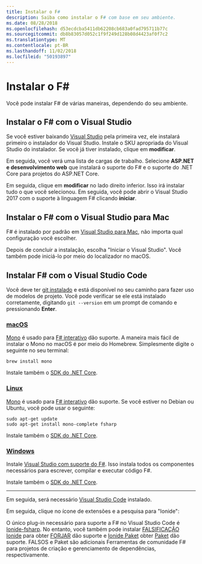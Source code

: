 ```yaml
---
title: Instalar o F#
description: Saiba como instalar o F# com base em seu ambiente.
ms.date: 08/28/2018
ms.openlocfilehash: d53ecdcba5411db62208cb683a0fad795711b77c
ms.sourcegitcommit: db8b83057d052c1f9f249d128b08d4423af0f7c2
ms.translationtype: MT
ms.contentlocale: pt-BR
ms.lasthandoff: 11/02/2018
ms.locfileid: "50193897"
---
```

# <a name="install-f"></a>Instalar o F# #

Você pode instalar F# de várias maneiras, dependendo do seu ambiente.

## <a name="install-f-with-visual-studio"></a>Instalar o F# com o Visual Studio

Se você estiver baixando [Visual Studio](https://visualstudio.microsoft.com/) pela primeira vez, ele instalará primeiro o instalador do Visual Studio. Instale o SKU apropriada do Visual Studio do instalador. Se você já tiver instalado, clique em **modificar**.

Em seguida, você verá uma lista de cargas de trabalho. Selecione **ASP.NET e desenvolvimento web** que instalará o suporte do F# e o suporte do .NET Core para projetos do ASP.NET Core.

Em seguida, clique em **modificar** no lado direito inferior.  Isso irá instalar tudo o que você selecionou. Em seguida, você pode abrir o Visual Studio 2017 com o suporte à linguagem F# clicando **iniciar**.

## <a name="install-f-with-visual-studio-for-mac"></a>Instalar o F# com o Visual Studio para Mac

F# é instalado por padrão em [Visual Studio para Mac](https://visualstudio.microsoft.com/vs/mac/), não importa qual configuração você escolher.

Depois de concluir a instalação, escolha "Iniciar o Visual Studio". Você também pode iniciá-lo por meio do localizador no macOS.

## <a name="install-f-with-visual-studio-code"></a>Instalar F# com o Visual Studio Code

Você deve ter [git instalado](https://git-scm.com/download) e está disponível no seu caminho para fazer uso de modelos de projeto. Você pode verificar se ele está instalado corretamente, digitando `git --version` em um prompt de comando e pressionando **Enter**.

### <a name="macostabmacos"></a>[macOS](#tab/macos)

[Mono](https://www.mono-project.com) é usado para [F# interativo](../tutorials/fsharp-interactive/index.md) dão suporte. A maneira mais fácil de instalar o Mono no macOS é por meio do Homebrew. Simplesmente digite o seguinte no seu terminal:

```console
brew install mono
```

Instale também o [SDK do .NET Core](https://www.microsoft.com/net/download).

### <a name="linuxtablinux"></a>[Linux](#tab/linux)

[Mono](https://www.mono-project.com) é usado para [F# interativo](../tutorials/fsharp-interactive/index.md) dão suporte. Se você estiver no Debian ou Ubuntu, você pode usar o seguinte:

```console
sudo apt-get update
sudo apt-get install mono-complete fsharp
```

Instale também o [SDK do .NET Core](https://www.microsoft.com/net/download).

### <a name="windowstabwindows"></a>[Windows](#tab/windows)

Instale [Visual Studio com suporte do F#](#install-f-with-visual-studio). Isso instala todos os componentes necessários para escrever, compilar e executar código F#.

Instale também o [SDK do .NET Core](https://www.microsoft.com/net/download/).

---

Em seguida, será necessário [Visual Studio Code](https://code.visualstudio.com) instalado.

Em seguida, clique no ícone de extensões e a pesquisa para "Ionide":

O único plug-in necessário para suporte a F# no Visual Studio Code é [Ionide-fsharp](https://marketplace.visualstudio.com/items?itemName=Ionide.Ionide-fsharp). No entanto, você também pode instalar [FALSIFICAÇÃO Ionide](https://marketplace.visualstudio.com/items?itemName=Ionide.Ionide-FAKE) para obter [FORJAR](https://fsharp.github.io/FAKE/) dão suporte e [Ionide Paket](https://marketplace.visualstudio.com/items?itemName=Ionide.Ionide-Paket) obter [Paket](https://fsprojects.github.io/Paket/) dão suporte. FALSOS e Paket são adicionais Ferramentas de comunidade F# para projetos de criação e gerenciamento de dependências, respectivamente.
